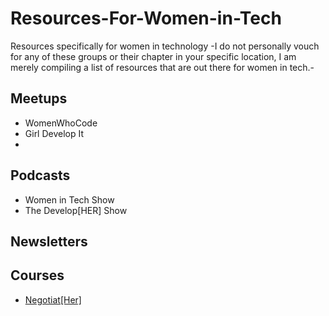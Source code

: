 # Resources-For-Women-in-Tech
Resources specifically for women in technology
-I do not personally vouch for any of these groups or their chapter in your specific location, I am merely compiling a list of resources that are out there for women in tech.-

## Meetups
* WomenWhoCode
* Girl Develop It
* 

## Podcasts 
* Women in Tech Show
* The Develop[HER] Show

## Newsletters

## Courses
* [Negotiat[Her]](https://developher.com/negotiate/)